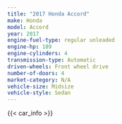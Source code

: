 ```yaml
---
title: "2017 Honda Accord"
make: Honda
model: Accord
year: 2017
engine-fuel-type: regular unleaded
engine-hp: 189
engine-cylinders: 4
transmission-type: Automatic
driven-wheels: Front wheel drive
number-of-doors: 4
market-category: N/A
vehicle-size: Midsize
vehicle-style: Sedan
---
```


{{< car_info >}}
